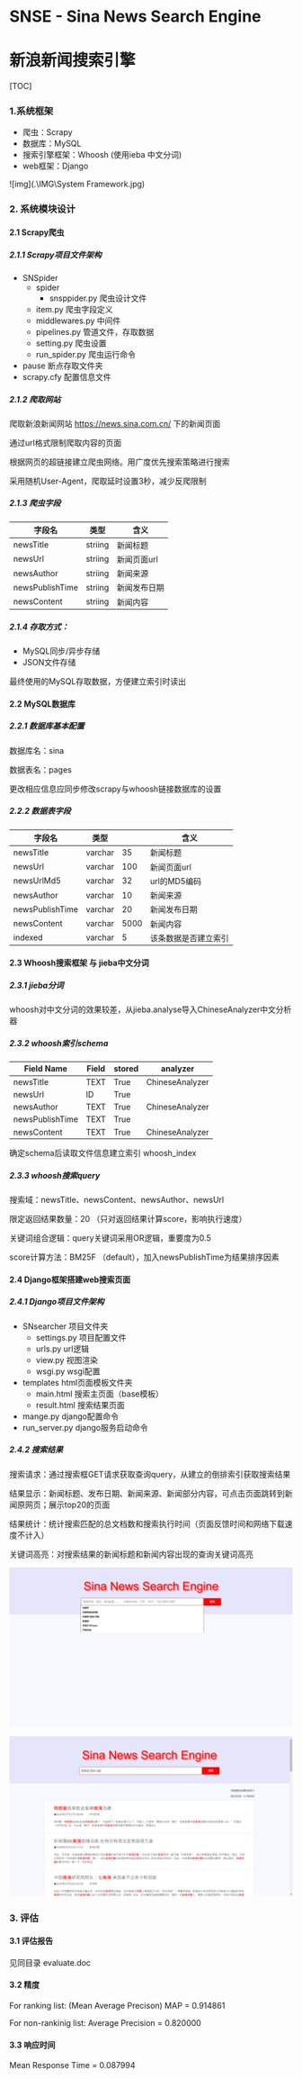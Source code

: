 





# SNSE - Sina News Search Engine

# 新浪新闻搜索引擎



[TOC]























### 1.系统框架

- 爬虫：Scrapy
- 数据库：MySQL
- 搜索引擎框架：Whoosh   (使用ieba 中文分词)
- web框架：Django

![img](.\IMG\System Framework.jpg)



### 2. 系统模块设计

#### 2.1 Scrapy爬虫

##### 2.1.1 Scrapy项目文件架构

- SNSpider
  - spider
    - snsppider.py        爬虫设计文件
  - item.py                      爬虫字段定义
  - middlewares.py      中间件
  - pipelines.py             管道文件，存取数据
  - setting.py                 爬虫设置
  - run_spider.py          爬虫运行命令
- pause                断点存取文件夹
- scrapy.cfy         配置信息文件



##### 2.1.2 爬取网站

爬取新浪新闻网站 https://news.sina.com.cn/ 下的新闻页面

通过url格式限制爬取内容的页面

根据网页的超链接建立爬虫网络。用广度优先搜索策略进行搜索

采用随机User-Agent，爬取延时设置3秒，减少反爬限制

##### 2.1.3 爬虫字段

| 字段名          | 类型    | 含义         |
| --------------- | ------- | ------------ |
| newsTitle       | striing | 新闻标题     |
| newsUrl         | striing | 新闻页面url  |
| newsAuthor      | striing | 新闻来源     |
| newsPublishTime | striing | 新闻发布日期 |
| newsContent     | striing | 新闻内容     |

##### 2.1.4 存取方式：

- MySQL同步/异步存储
- JSON文件存储

最终使用的MySQL存取数据，方便建立索引时读出



#### 2.2 MySQL数据库

##### 2.2.1 数据库基本配置

数据库名：sina

数据表名：pages

更改相应信息应同步修改scrapy与whoosh链接数据库的设置

##### 2.2.2 数据表字段

| 字段名          | 类型    |      | 含义                 |
| --------------- | ------- | ---- | -------------------- |
| newsTitle       | varchar | 35   | 新闻标题             |
| newsUrl         | varchar | 100  | 新闻页面url          |
| newsUrlMd5      | varchar | 32   | url的MD5编码         |
| newsAuthor      | varchar | 10   | 新闻来源             |
| newsPublishTime | varchar | 20   | 新闻发布日期         |
| newsContent     | varchar | 5000 | 新闻内容             |
| indexed         | varchar | 5    | 该条数据是否建立索引 |



#### 2.3 Whoosh搜索框架 与 jieba中文分词

##### 2.3.1 jieba分词

whoosh对中文分词的效果较差，从jieba.analyse导入ChineseAnalyzer中文分析器

##### 2.3.2 whoosh索引schema

| Field Name      | Field | stored | analyzer        |
| --------------- | ----- | ------ | --------------- |
| newsTitle       | TEXT  | True   | ChineseAnalyzer |
| newsUrl         | ID    | True   |                 |
| newsAuthor      | TEXT  | True   | ChineseAnalyzer |
| newsPublishTime | TEXT  | True   |                 |
| newsContent     | TEXT  | True   | ChineseAnalyzer |

[^stored]: 是否存取到磁盘，影响存取空间和建立索引时间，但搜索结果可直接从索引中取出
[^Field.ID]: 以newsUrl作为新闻的唯一标识

确定schema后读取文件信息建立索引 whoosh_index

##### 2.3.3 whoosh搜索query

搜索域：newsTitle、newsContent、newsAuthor、newsUrl

限定返回结果数量：20	（只对返回结果计算score，影响执行速度）

关键词组合逻辑：query关键词采用OR逻辑，重要度为0.5

score计算方法：BM25F （default），加入newsPublishTime为结果排序因素



#### 2.4 Django框架搭建web搜索页面

##### 2.4.1 Django项目文件架构

- SNsearcher         项目文件夹
  - settings.py        项目配置文件
  - urls.py                url逻辑
  - view.py               视图渲染
  - wsgi.py                wsgi配置
- templates             html页面模板文件夹
  - main.html           搜索主页面（base模板）
  - result.html          搜索结果页面
- mange.py             django配置命令
- run_server.py      django服务启动命令

##### 2.4.2 搜索结果

搜索请求：通过搜索框GET请求获取查询query，从建立的倒排索引获取搜索结果

结果显示：新闻标题、发布日期、新闻来源、新闻部分内容，可点击页面跳转到新闻原网页；展示top20的页面

结果统计：统计搜索匹配的总文档数和搜索执行时间（页面反馈时间和网络下载速度不计入）

关键词高亮：对搜索结果的新闻标题和新闻内容出现的查询关键词高亮



![main](.\IMG\main.png)

![search](.\IMG\search.png)



### 3. 评估

#### 3.1 评估报告

见同目录 evaluate.doc

#### 3.2 精度

For ranking list:      (Mean Average Precison) MAP = 0.914861

For non-rankinig list:      Average Precision = 0.820000

#### 3.3 响应时间

Mean Response Time = 0.087994